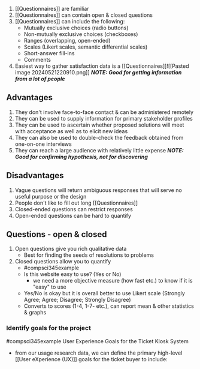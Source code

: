 1. [[Questionnaires]] are familiar
2. [[Questionnaires]] can contain open & closed questions
3. [[Questionnaires]] can include the following:
	- Mutually exclusive choices (radio buttons)
	- Non-mutually exclusive choices (checkboxes)
	- Ranges (overlapping, open-ended)
	- Scales (Likert scales, semantic differential scales)
	- Short-answer fill-ins
	- Comments
4. Easiest way to gather satisfaction data is a [[Questionnaires]]![[Pasted image 20240521220910.png]]
***NOTE: Good for getting information from a lot of people***
## Advantages
1. They don't involve face-to-face contact & can be administered remotely
2. They can be used to supply information for primary stakeholder profiles
3. They can be used to ascertain whether proposed solutions will meet with acceptance as well as to elicit new ideas
4. They can also be used to double-check the feedback obtained from one-on-one interviews
5. They can reach a large audience with relatively little expense
***NOTE: Good for confirming hypothesis, not for discovering***
## Disadvantages
1. Vague questions will return ambiguous responses that will serve no useful purpose or the design
2. People don't like to fill out long [[Questionnaires]]
3. Closed-ended questions can restrict responses
4. Open-ended questions can be hard to quantify
## Questions - open & closed
1. Open questions give you rich qualitative data
	- Best for finding the seeds of resolutions to problems
2. Closed questions allow you to quantify
	- #compsci345example 
	- Is this website easy to use? (Yes or No)
		- we need a more objective measure (how fast etc.) to know if it is "easy" to use
	- Yes/No is okay but it is overall better to use Likert scale (Strongly Agree; Agree; Disagree; Strongly Disagree)
	- Converts to scores (1-4, 1-7- etc.), can report mean & other statistics & graphs
### Identify goals for the project
#compsci345example
User Experience Goals for the Ticket Kiosk System
- from our usage research data, we can define the primary high-level [[User eXperience (UX)]] goals for the ticket buyer to include:
